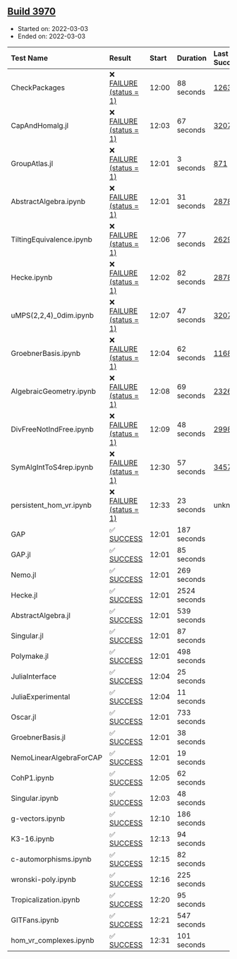 ## [Build 3970](https://oscarci.mathematik.uni-kl.de/job/oscar-stable/3970/)

* Started on: 2022-03-03
* Ended on: 2022-03-03

| Test Name    | Result | Start | Duration | Last Success | First Failure |
|:-------------|:-------|:------|:---------|:-------------|:--------------|
| CheckPackages | ❌ [FAILURE (status = 1)](https://oscarci.mathematik.uni-kl.de/job/oscar-stable/3970/artifact/logs/build-3970/CheckPackages.log) | 12:00 | 88 seconds | [1263](https://oscarci.mathematik.uni-kl.de/job/oscar-stable/1263/) | [1264](https://oscarci.mathematik.uni-kl.de/job/oscar-stable/1264/) |
| CapAndHomalg.jl | ❌ [FAILURE (status = 1)](https://oscarci.mathematik.uni-kl.de/job/oscar-stable/3970/artifact/logs/build-3970/CapAndHomalg.jl.log) | 12:03 | 67 seconds | [3207](https://oscarci.mathematik.uni-kl.de/job/oscar-stable/3207/) | [3208](https://oscarci.mathematik.uni-kl.de/job/oscar-stable/3208/) |
| GroupAtlas.jl | ❌ [FAILURE (status = 1)](https://oscarci.mathematik.uni-kl.de/job/oscar-stable/3970/artifact/logs/build-3970/GroupAtlas.jl.log) | 12:01 | 3 seconds | [871](https://oscarci.mathematik.uni-kl.de/job/oscar-stable/871/) | [872](https://oscarci.mathematik.uni-kl.de/job/oscar-stable/872/) |
| AbstractAlgebra.ipynb | ❌ [FAILURE (status = 1)](https://oscarci.mathematik.uni-kl.de/job/oscar-stable/3970/artifact/logs/build-3970/AbstractAlgebra.ipynb.log) | 12:01 | 31 seconds | [2878](https://oscarci.mathematik.uni-kl.de/job/oscar-stable/2878/) | [2879](https://oscarci.mathematik.uni-kl.de/job/oscar-stable/2879/) |
| TiltingEquivalence.ipynb | ❌ [FAILURE (status = 1)](https://oscarci.mathematik.uni-kl.de/job/oscar-stable/3970/artifact/logs/build-3970/TiltingEquivalence.ipynb.log) | 12:06 | 77 seconds | [2629](https://oscarci.mathematik.uni-kl.de/job/oscar-stable/2629/) | [2630](https://oscarci.mathematik.uni-kl.de/job/oscar-stable/2630/) |
| Hecke.ipynb | ❌ [FAILURE (status = 1)](https://oscarci.mathematik.uni-kl.de/job/oscar-stable/3970/artifact/logs/build-3970/Hecke.ipynb.log) | 12:02 | 82 seconds | [2878](https://oscarci.mathematik.uni-kl.de/job/oscar-stable/2878/) | [2879](https://oscarci.mathematik.uni-kl.de/job/oscar-stable/2879/) |
| uMPS(2,2,4)_0dim.ipynb | ❌ [FAILURE (status = 1)](https://oscarci.mathematik.uni-kl.de/job/oscar-stable/3970/artifact/logs/build-3970/uMPS-2-2-4-_0dim.ipynb.log) | 12:07 | 47 seconds | [3207](https://oscarci.mathematik.uni-kl.de/job/oscar-stable/3207/) | [3208](https://oscarci.mathematik.uni-kl.de/job/oscar-stable/3208/) |
| GroebnerBasis.ipynb | ❌ [FAILURE (status = 1)](https://oscarci.mathematik.uni-kl.de/job/oscar-stable/3970/artifact/logs/build-3970/GroebnerBasis.ipynb.log) | 12:04 | 62 seconds | [1168](https://oscarci.mathematik.uni-kl.de/job/oscar-stable/1168/) | [1169](https://oscarci.mathematik.uni-kl.de/job/oscar-stable/1169/) |
| AlgebraicGeometry.ipynb | ❌ [FAILURE (status = 1)](https://oscarci.mathematik.uni-kl.de/job/oscar-stable/3970/artifact/logs/build-3970/AlgebraicGeometry.ipynb.log) | 12:08 | 69 seconds | [2326](https://oscarci.mathematik.uni-kl.de/job/oscar-stable/2326/) | [2327](https://oscarci.mathematik.uni-kl.de/job/oscar-stable/2327/) |
| DivFreeNotIndFree.ipynb | ❌ [FAILURE (status = 1)](https://oscarci.mathematik.uni-kl.de/job/oscar-stable/3970/artifact/logs/build-3970/DivFreeNotIndFree.ipynb.log) | 12:09 | 48 seconds | [2998](https://oscarci.mathematik.uni-kl.de/job/oscar-stable/2998/) | [2999](https://oscarci.mathematik.uni-kl.de/job/oscar-stable/2999/) |
| SymAlgIntToS4rep.ipynb | ❌ [FAILURE (status = 1)](https://oscarci.mathematik.uni-kl.de/job/oscar-stable/3970/artifact/logs/build-3970/SymAlgIntToS4rep.ipynb.log) | 12:30 | 57 seconds | [3457](https://oscarci.mathematik.uni-kl.de/job/oscar-stable/3457/) | [3458](https://oscarci.mathematik.uni-kl.de/job/oscar-stable/3458/) |
| persistent_hom_vr.ipynb | ❌ [FAILURE (status = 1)](https://oscarci.mathematik.uni-kl.de/job/oscar-stable/3970/artifact/logs/build-3970/persistent_hom_vr.ipynb.log) | 12:33 | 23 seconds | unknown | unknown |
| GAP | ✅ [SUCCESS](https://oscarci.mathematik.uni-kl.de/job/oscar-stable/3970/artifact/logs/build-3970/GAP.log) | 12:01 | 187 seconds |  |  |
| GAP.jl | ✅ [SUCCESS](https://oscarci.mathematik.uni-kl.de/job/oscar-stable/3970/artifact/logs/build-3970/GAP.jl.log) | 12:01 | 85 seconds |  |  |
| Nemo.jl | ✅ [SUCCESS](https://oscarci.mathematik.uni-kl.de/job/oscar-stable/3970/artifact/logs/build-3970/Nemo.jl.log) | 12:01 | 269 seconds |  |  |
| Hecke.jl | ✅ [SUCCESS](https://oscarci.mathematik.uni-kl.de/job/oscar-stable/3970/artifact/logs/build-3970/Hecke.jl.log) | 12:01 | 2524 seconds |  |  |
| AbstractAlgebra.jl | ✅ [SUCCESS](https://oscarci.mathematik.uni-kl.de/job/oscar-stable/3970/artifact/logs/build-3970/AbstractAlgebra.jl.log) | 12:01 | 539 seconds |  |  |
| Singular.jl | ✅ [SUCCESS](https://oscarci.mathematik.uni-kl.de/job/oscar-stable/3970/artifact/logs/build-3970/Singular.jl.log) | 12:01 | 87 seconds |  |  |
| Polymake.jl | ✅ [SUCCESS](https://oscarci.mathematik.uni-kl.de/job/oscar-stable/3970/artifact/logs/build-3970/Polymake.jl.log) | 12:01 | 498 seconds |  |  |
| JuliaInterface | ✅ [SUCCESS](https://oscarci.mathematik.uni-kl.de/job/oscar-stable/3970/artifact/logs/build-3970/JuliaInterface.log) | 12:04 | 25 seconds |  |  |
| JuliaExperimental | ✅ [SUCCESS](https://oscarci.mathematik.uni-kl.de/job/oscar-stable/3970/artifact/logs/build-3970/JuliaExperimental.log) | 12:04 | 11 seconds |  |  |
| Oscar.jl | ✅ [SUCCESS](https://oscarci.mathematik.uni-kl.de/job/oscar-stable/3970/artifact/logs/build-3970/Oscar.jl.log) | 12:01 | 733 seconds |  |  |
| GroebnerBasis.jl | ✅ [SUCCESS](https://oscarci.mathematik.uni-kl.de/job/oscar-stable/3970/artifact/logs/build-3970/GroebnerBasis.jl.log) | 12:01 | 38 seconds |  |  |
| NemoLinearAlgebraForCAP | ✅ [SUCCESS](https://oscarci.mathematik.uni-kl.de/job/oscar-stable/3970/artifact/logs/build-3970/NemoLinearAlgebraForCAP.log) | 12:01 | 19 seconds |  |  |
| CohP1.ipynb | ✅ [SUCCESS](https://oscarci.mathematik.uni-kl.de/job/oscar-stable/3970/artifact/logs/build-3970/CohP1.ipynb.log) | 12:05 | 62 seconds |  |  |
| Singular.ipynb | ✅ [SUCCESS](https://oscarci.mathematik.uni-kl.de/job/oscar-stable/3970/artifact/logs/build-3970/Singular.ipynb.log) | 12:03 | 48 seconds |  |  |
| g-vectors.ipynb | ✅ [SUCCESS](https://oscarci.mathematik.uni-kl.de/job/oscar-stable/3970/artifact/logs/build-3970/g-vectors.ipynb.log) | 12:10 | 186 seconds |  |  |
| K3-16.ipynb | ✅ [SUCCESS](https://oscarci.mathematik.uni-kl.de/job/oscar-stable/3970/artifact/logs/build-3970/K3-16.ipynb.log) | 12:13 | 94 seconds |  |  |
| c-automorphisms.ipynb | ✅ [SUCCESS](https://oscarci.mathematik.uni-kl.de/job/oscar-stable/3970/artifact/logs/build-3970/c-automorphisms.ipynb.log) | 12:15 | 82 seconds |  |  |
| wronski-poly.ipynb | ✅ [SUCCESS](https://oscarci.mathematik.uni-kl.de/job/oscar-stable/3970/artifact/logs/build-3970/wronski-poly.ipynb.log) | 12:16 | 225 seconds |  |  |
| Tropicalization.ipynb | ✅ [SUCCESS](https://oscarci.mathematik.uni-kl.de/job/oscar-stable/3970/artifact/logs/build-3970/Tropicalization.ipynb.log) | 12:20 | 95 seconds |  |  |
| GITFans.ipynb | ✅ [SUCCESS](https://oscarci.mathematik.uni-kl.de/job/oscar-stable/3970/artifact/logs/build-3970/GITFans.ipynb.log) | 12:21 | 547 seconds |  |  |
| hom_vr_complexes.ipynb | ✅ [SUCCESS](https://oscarci.mathematik.uni-kl.de/job/oscar-stable/3970/artifact/logs/build-3970/hom_vr_complexes.ipynb.log) | 12:31 | 101 seconds |  |  |
